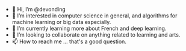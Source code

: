 - 👋 Hi, I’m @devonding
- 👀 I’m interested in computer science in general, and algorithms for machine learning or big data especially.
- 🌱 I’m currently learning more about French and deep learning.
- 💞️ I’m looking to collaborate on anything related to learning and arts.
- 📫 How to reach me ... that's a good question.

<!---
devonding/devonding is a ✨ special ✨ repository because its `README.md` (this file) appears on your GitHub profile.
You can click the Preview link to take a look at your changes.
--->
